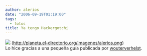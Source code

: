 ```yaml
---
author: alerios
date: "2006-09-19T01:19:00"
tags:
  - fotos
title: Ya tengo Hackergotchi
---
```


![](http://planeta.el-directorio.org/imagenes/alerios.png) (http://planeta.el-directorio.org/imagenes/alerios.png)  
Lo hice gracias a una pequeña guía publicada por
[wouterverhelst](http://wouterverhelst.livejournal.com/21322.html).
